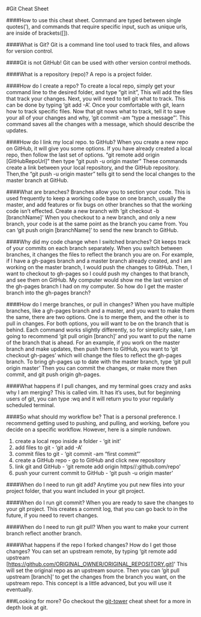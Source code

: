 #Git  Cheat Sheet

####How to use this cheat sheet.
 Command are typed between single quotes(’), and commands that require specific input, such as unique urls, are inside of brackets([]).

####What is Git?
  Git is a command line tool used to track files, and allows for version control.

####Git is not GitHub! Git can be used with other version control methods.

####What is a repository (repo)?
  A repo is a project folder.

####How do I create a repo?
  To create a local repo, simply get your command line to the desired folder, and type  “git init”, This will add the files that track your changes. Next, you will need to tell git what to track. This can be done by typing ‘git add -A’. Once your comfortable with git, learn how to track specific files.
Now that git nows what to track, tell it to save your all of your changes and why, ‘git commit -am “type a message”’. This command saves all the changes with a message, which should describe the updates.

####How do I link my local repo. to GitHub?
  When you create a new repo on GitHub, it will give you some options. If you have already created a local repo, then follow the last set of options.
“git remote add origin [GitHubRepoUrl]”
then type
“git push -u origin master”
These commands create a link between your local repository, and the GitHub repository. Then,the “git push -u origin master” tells git to send the local changes to the master branch at GitHub.

####What are branches?
  Branches allow you to section your code. This is used frequently to keep a working code base on one branch, usually the master, and add features or fix bugs on other branches so that the working code isn’t effected. Create a new branch with ‘git checkout -b [branchName]’ When you checkout to a new branch, and only a new branch, your code is at the same point as the branch you came from. You can ‘git push origin [branchName]’ to send the new branch to GitHub.

####Why did my code change when I switched branches?
  Git keeps track of your commits on each branch separately. When you switch between branches, it changes the files to reflect the branch you are on. For example, if I have a gh-pages branch and a master branch already created, and I am working on the master branch, I would push the changes to GitHub. Then, I want to checkout to gh-pages so I could push my changes to that branch, and see them on GitHub. My computer would show me the last version of the gh-pages branch I had on my computer. So how do I get the master branch into the gh-pages branch?

####How do I merge branches, or pull in changes?
  When you have multiple branches, like a gh-pages branch and a master, and  you want to make them the same, there are two options. One is to merge them, and the other is to pull in changes. For both options, you will want to be on the branch that is behind. Each command works slightly differently, so for simplicity sake, I am going to recommend ‘git pull origin [branch]’ and you want to put the name of the branch that is ahead. For an example, if you work on the master branch and make updates, then push them to GitHub, you want to ‘git checkout gh-pages’ which will change the files to reflect the gh-pages branch. To bring gh-pages up to date with the master branch, type ‘git pull origin master’ Then you can commit the changes, or make more then commit, and git push origin gh-pages.

####What happens if I pull changes, and my terminal goes crazy and asks why I am merging?
  This is called vim. It has it’s uses, but for beginning users of git, you can type :wq and it will return you to your regularly scheduled terminal.

####So what should my workflow be?
  That is a personal preference. I recommend getting used to pushing, and pulling, and working, before you decide on a specific workflow. However, here is a simple rundown.

1. create a local repo inside a folder - ‘git init’
2. add files to git                    - ‘git add -A’
3. commit files to git                 - ‘git commit -am “first commit”’
4. create a GitHub repo                - go to GitHub and click new repository
5. link git and GitHub                 - ‘git remote add origin https//:github.com/repo'
6. push your current commit to GitHub  - ‘git push -u origin master’


####When do I need to run git add?
  Anytime you put new files into your project folder, that you want included in your git project.

####When do I run git commit?
  When you are ready to save the changes to your git project. This creates a commit log, that you can go back to in the future, if you need to revert changes.

####When do I need to run git pull?
  When you want to make your current branch reflect another branch.

####What happens if the repo I forked changes? How do I get those changes?
  You can set an upstream remote, by typing ‘git remote add upstream [https://github.com/ORIGINAL_OWNER/ORIGINAL_REPOSITORY.git]' This will set the original repo as an upstream source. Then you can ‘git pull upstream [branch]’ to get the changes from the branch you want, on the upstream repo. This concept is a little advanced, but you will use it eventually.

###Looking for more? Go checkout the [git-tower](http://www.git-tower.com/blog/git-cheat-sheet/) cheat sheet for a more in depth look at git.
